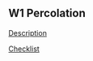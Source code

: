 ## W1 Percolation

[Description](http://coursera.cs.princeton.edu/algs4/assignments/percolation.html)

[Checklist](http://coursera.cs.princeton.edu/algs4/checklists/percolation.html)
